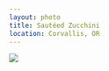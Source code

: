 ```yaml
---
layout: photo
title: Sautéed Zucchini
location: Corvallis, OR
---
```


<img src="/assets/img/sautee-zucchini.jpg" />
